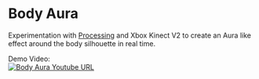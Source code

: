 # Body Aura

Experimentation with [Processing](https://processing.org/) and Xbox Kinect V2 to create an Aura like effect around the body silhouette in real time.

Demo Video:\
[![Body Aura Youtube URL](http://i3.ytimg.com/vi/-dlh4HoHN20/hqdefault.jpg)](https://youtu.be/-dlh4HoHN20)
